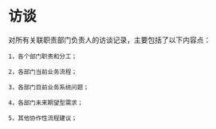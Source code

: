 # 访谈

对所有关联职责部门负责人的访谈记录，主要包括了以下内容点：

```
1，各个部门职责和分工；

2，各部门当前业务流程；

3，各部门目前业务系统问题；

4，各部门未来期望型需求；

5，其他协作性流程建议；
```



